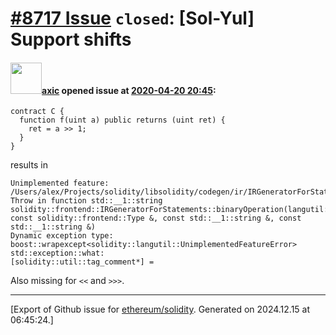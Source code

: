 # [\#8717 Issue](https://github.com/ethereum/solidity/issues/8717) `closed`: [Sol-Yul] Support shifts

#### <img src="https://avatars.githubusercontent.com/u/20340?v=4" width="50">[axic](https://github.com/axic) opened issue at [2020-04-20 20:45](https://github.com/ethereum/solidity/issues/8717):

```
contract C {
  function f(uint a) public returns (uint ret) {
    ret = a >> 1;
  }
}
```

results in
```
Unimplemented feature:
/Users/alex/Projects/solidity/libsolidity/codegen/ir/IRGeneratorForStatements.cpp(1573): Throw in function std::__1::string solidity::frontend::IRGeneratorForStatements::binaryOperation(langutil::Token, const solidity::frontend::Type &, const std::__1::string &, const std::__1::string &)
Dynamic exception type: boost::wrapexcept<solidity::langutil::UnimplementedFeatureError>
std::exception::what: 
[solidity::util::tag_comment*] = 
```

Also missing for `<<` and `>>>`.




-------------------------------------------------------------------------------



[Export of Github issue for [ethereum/solidity](https://github.com/ethereum/solidity). Generated on 2024.12.15 at 06:45:24.]
